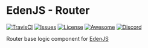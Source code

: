# EdenJS - Router
[![TravisCI](https://travis-ci.com/eden-js/router.svg?branch=master)](https://travis-ci.com/eden-js/router)
[![Issues](https://img.shields.io/github/issues/eden-js/router.svg)](https://github.com/eden-js/router/issues)
[![License](https://img.shields.io/badge/license-MIT-blue.svg)](https://github.com/eden-js/router)
[![Awesome](https://img.shields.io/badge/awesome-true-green.svg)](https://github.com/eden-js/router)
[![Discord](https://img.shields.io/discord/583845970433933312.svg)](https://discord.gg/5u3f3up)

Router base logic component for [EdenJS](https://github.com/edenjs-cli)